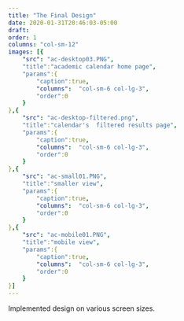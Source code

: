 ```yaml
---
title: "The Final Design"
date: 2020-01-31T20:46:03-05:00
draft: 
order: 1
columns: "col-sm-12"
images: [{
    "src": "ac-desktop03.PNG",
    "title":"academic calendar home page",
    "params":{
        "caption":true,
        "columns":  "col-sm-6 col-lg-3",
        "order":0
    }
},{
    "src": "ac-desktop-filtered.png",
    "title":"calendar's  filtered results page",
    "params":{
        "caption":true,
        "columns":  "col-sm-6 col-lg-3",
        "order":0
    }
},{
    "src": "ac-small01.PNG",
    "title":"smaller view",
    "params":{
        "caption":true,
        "columns":  "col-sm-6 col-lg-3",
        "order":0
    }
},{
    "src": "ac-mobile01.PNG",
    "title":"mobile view",
    "params":{
        "caption":true,
        "columns":  "col-sm-6 col-lg-3",
        "order":0
    }
}]
---
```

Implemented design on various screen sizes.